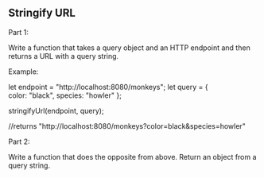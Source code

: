 Stringify URL
-------------
Part 1:

Write a function that takes a query object and an HTTP endpoint and then returns a URL with a query string.

Example:

let endpoint = "http://localhost:8080/monkeys";
let query = {  
    color: "black",
    species: "howler"
    };

stringifyUrl(endpoint, query);

//returns "http://localhost:8080/monkeys?color=black&species=howler"

Part 2:

Write a function that does the opposite from above. Return an object from a query string.